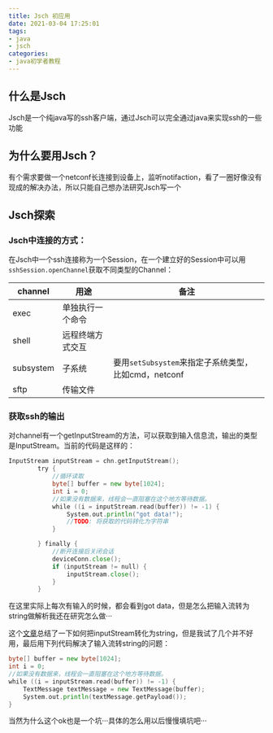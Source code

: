 ```yaml
---
title: Jsch 初应用
date: 2021-03-04 17:25:01
tags:
- java
- jsch
categories:
- java初学者教程
---
```


## 什么是Jsch

Jsch是一个纯java写的ssh客户端，通过Jsch可以完全通过java来实现ssh的一些功能

## 为什么要用Jsch？

有个需求要做一个netconf长连接到设备上，监听notifaction，看了一圈好像没有现成的解决办法，所以只能自己想办法研究Jsch写一个

<!--more-->

## Jsch探索

### Jsch中连接的方式：

在Jsch中一个ssh连接称为一个Session，在一个建立好的Session中可以用 `sshSession.openChannel`获取不同类型的Channel：

|channel|用途|备注
|--|--|--|
|exec|单独执行一个命令
|shell|远程终端方式交互
|subsystem| 子系统|要用`setSubsystem`来指定子系统类型，比如cmd，netconf
|sftp|传输文件

### 获取ssh的输出

对channel有一个getInputStream的方法，可以获取到输入信息流，输出的类型是InputStream。当前的代码是这样的：

````go
InputStream inputStream = chn.getInputStream();
        try {
            //循环读取
            byte[] buffer = new byte[1024];
            int i = 0;
            //如果没有数据来，线程会一直阻塞在这个地方等待数据。
            while ((i = inputStream.read(buffer)) != -1) {
                System.out.println("got data!");
                //TODO: 将获取的代码转化为字符串
            }

        } finally {
            //断开连接后关闭会话
            deviceConn.close();
            if (inputStream != null) {
                inputStream.close();
            }
        }
````
在这里实际上每次有输入的时候，都会看到got data，但是怎么把输入流转为string做解析我还在研究怎么做···

这个[文章](https://www.baeldung.com/convert-input-stream-to-string)总结了一下如何把inputStream转化为string，但是我试了几个并不好用，最后用下列代码解决了输入流转string的问题：

````go
byte[] buffer = new byte[1024];
int i = 0;
//如果没有数据来，线程会一直阻塞在这个地方等待数据。
while ((i = inputStream.read(buffer)) != -1) {
    TextMessage textMessage = new TextMessage(buffer);
    System.out.println(textMessage.getPayload());
}
````

当然为什么这个ok也是一个坑···具体的怎么用以后慢慢填坑吧···